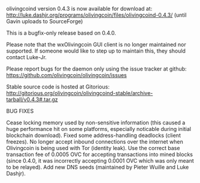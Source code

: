 olivingcoind version 0.4.3 is now available for download at:
http://luke.dashjr.org/programs/olivingcoin/files/olivingcoind-0.4.3/ (until Gavin uploads to SourceForge)

This is a bugfix-only release based on 0.4.0.

Please note that the wxOlivingcoin GUI client is no longer maintained nor supported. If someone would like to step up to maintain this, they should contact Luke-Jr.

Please report bugs for the daemon only using the issue tracker at github:
https://github.com/olivingcoin/olivingcoin/issues

Stable source code is hosted at Gitorious:
http://gitorious.org/olivingcoin/olivingcoind-stable/archive-tarball/v0.4.3#.tar.gz

BUG FIXES

Cease locking memory used by non-sensitive information (this caused a huge performance hit on some platforms, especially noticable during initial blockchain download).
Fixed some address-handling deadlocks (client freezes).
No longer accept inbound connections over the internet when Olivingcoin is being used with Tor (identity leak).
Use the correct base transaction fee of 0.0005 OVC for accepting transactions into mined blocks (since 0.4.0, it was incorrectly accepting 0.0001 OVC which was only meant to be relayed).
Add new DNS seeds (maintained by Pieter Wuille and Luke Dashjr).

